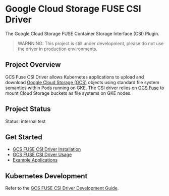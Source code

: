 # Google Cloud Storage FUSE CSI Driver
The Google Cloud Storage FUSE Container Storage Interface (CSI) Plugin.

> WARNNING: This project is still under development, please do not use the driver in production environments.

## Project Overview
GCS Fuse CSI Driver allows Kubernetes applications to upload and download [Google Cloud Storage (GCS)](https://cloud.google.com/storage) objects using standard file system semantics within Pods running on GKE. The CSI driver relies on [GCS Fuse](https://cloud.google.com/storage/docs/gcs-fuse) to mount Cloud Storage buckets as file systems on GKE nodes.

## Project Status
Status: internal test

## Get Started
- [GCS FUSE CSI Driver Installation](./docs/installation.md)
- [GCS FUSE CSI Driver Usage](./docs/usage.md)
- [Example Applications](./examples/README.md)

## Kubernetes Development
Refer to the [GCS FUSE CSI Driver Development Guide](./docs/development.md).